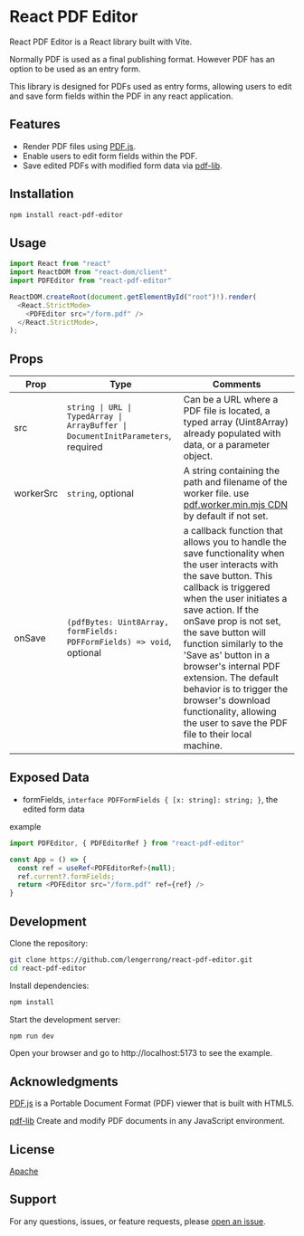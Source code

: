 # React PDF Editor

React PDF Editor is a React library built with Vite.

Normally PDF is used as a final publishing format. However PDF has an option to be used as an entry form.

This library is designed for PDFs used as entry forms, allowing users to edit and save form fields within the PDF in any react application.

## Features

- Render PDF files using [PDF.js](https://mozilla.github.io/pdf.js/).
- Enable users to edit form fields within the PDF.
- Save edited PDFs with modified form data via [pdf-lib](https://github.com/Hopding/pdf-lib.git).

## Installation

```bash
npm install react-pdf-editor
```

## Usage

```typescript
import React from "react"
import ReactDOM from "react-dom/client"
import PDFEditor from "react-pdf-editor"

ReactDOM.createRoot(document.getElementById("root")!).render(
  <React.StrictMode>
    <PDFEditor src="/form.pdf" />
  </React.StrictMode>,
);
```

## Props

| Prop | Type | Comments |
|-----------------|-----------------|-----------------|
| src    | ```string \| URL \| TypedArray \| ArrayBuffer \| DocumentInitParameters```, required |Can be a URL where a PDF file is located, a typed array (Uint8Array) already populated with data, or a parameter object. |
| workerSrc    | ```string```, optional    | A string containing the path and filename of the worker file. use [pdf.worker.min.mjs CDN](https://unpkg.com/pdfjs-dist/build/pdf.worker.min.mjs) by default if not set. |
| onSave | ```(pdfBytes: Uint8Array, formFields: PDFFormFields) => void```, optional| a callback function that allows you to handle the save functionality when the user interacts with the save button. This callback is triggered when the user initiates a save action. If the onSave prop is not set, the save button will function similarly to the 'Save as' button in a browser's internal PDF extension. The default behavior is to trigger the browser's download functionality, allowing the user to save the PDF file to their local machine.|

## Exposed Data

- formFields, ```interface PDFFormFields {
  [x: string]: string;
}```, the edited form data

example
```typescript
import PDFEditor, { PDFEditorRef } from "react-pdf-editor"

const App = () => {
  const ref = useRef<PDFEditorRef>(null);
  ref.current?.formFields;
  return <PDFEditor src="/form.pdf" ref={ref} />
}
```

## Development

Clone the repository:
```bash
git clone https://github.com/lengerrong/react-pdf-editor.git
cd react-pdf-editor
```

Install dependencies:
```bash
npm install
```

Start the development server:
```bash
npm run dev
```
Open your browser and go to http://localhost:5173 to see the example.

## Acknowledgments

[PDF.js](https://mozilla.github.io/pdf.js/) is a Portable Document Format (PDF) viewer that is built with HTML5.

[pdf-lib](https://github.com/Hopding/pdf-lib.git) Create and modify PDF documents in any JavaScript environment.

## License

[Apache](LICENSE)

## Support

For any questions, issues, or feature requests, please [open an issue](https://github.com/lengerrong/react-pdf-editor/issues).